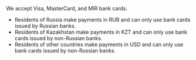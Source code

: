 
We accept Visa, MasterCard, and MIR bank cards.

  * Residents of Russia make payments in RUB and can only use bank cards issued by Russian banks.
  * Residents of Kazakhstan make payments in KZT and can only use bank cards issued by non-Russian banks.
  * Residents of other countries make payments in USD and can only use bank cards issued by non-Russian banks.


